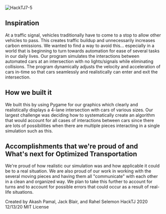 ![HackTJ7-5](./autonomous_intersection_management/res/demo.gif)
## Inspiration
At a traffic signal, vehicles traditionally have to come to a stop to allow other vehicles to pass. This creates traffic buildup and unnecessarily increases carbon emissions. We wanted to find a way to avoid this... especially in a world that is beginning to turn towards automation for ease of several tasks in our daily lives. Our program simulates the interactions between automated cars at an intersection with no lights/signals while eliminating collisions. The program dynamically adjusts the velocity and acceleration of cars in-time so that cars seamlessly and realistically can enter and exit the intersection.

## How we built it
We built this by using Pygame for our graphics which clearly and realistically displays a 4-lane intersection with cars of various sizes. Our largest challenge was deciding how to systematically create an algorithm that would account for all cases of interactions between cars since there are lots of possibilities when there are multiple pieces interacting in a single simulation such as this. 

## Accomplishments that we're proud of and What's next for Optimized Transportation
We're proud of how realistic our simulation was and how applicable it could be to a real situation. We are also proud of our work in working with the several moving pieces and having them all "communicate" with each other in a clean and organized way. We plan to take this further to account for turns and to account for possible errors that could occur as a result of real-life situations.

Created by Akash Pamal, Jack Blair, and Rahel Selemon
HackTJ 2020 12/13/20
MIT License
